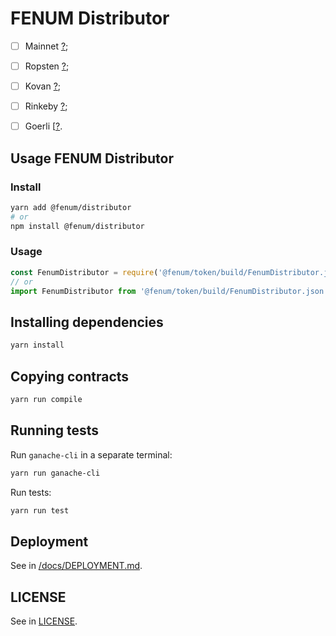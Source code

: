 # FENUM Distributor
 - [ ] Mainnet [?](https://etherscan.io/token/?);
 - [ ] Ropsten [?](https://ropsten.etherscan.io/token/?);
 - [ ] Kovan [?](https://kovan.etherscan.io/token/?);
 - [ ] Rinkeby [?](https://rinkeby.etherscan.io/token/?);
 - [ ] Goerli [[?](https://goerli.etherscan.io/token/?).


## Usage FENUM Distributor
### Install
```bash
yarn add @fenum/distributor
# or
npm install @fenum/distributor
```

### Usage
```js
const FenumDistributor = require('@fenum/token/build/FenumDistributor.json');
// or
import FenumDistributor from '@fenum/token/build/FenumDistributor.json';
```


## Installing dependencies
```bash
yarn install
```


## Copying contracts
```bash
yarn run compile
```


## Running tests
Run `ganache-cli` in a separate terminal:
```bash
yarn run ganache-cli
```

Run tests:
```bash
yarn run test
```


## Deployment
See in [/docs/DEPLOYMENT.md](/docs/DEPLOYMENT.md).


## LICENSE
See in [LICENSE](/LICENSE).
